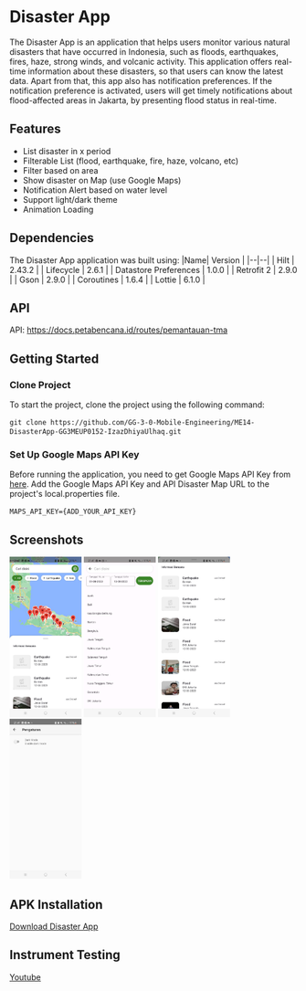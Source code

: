 # Disaster App
The Disaster App is an application that helps users monitor various natural disasters that have occurred in Indonesia, such as floods, earthquakes, fires, haze, strong winds, and volcanic activity. This application offers real-time information about these disasters, so that users can know the latest data. Apart from that, this app also has notification preferences. If the notification preference is activated, users will get timely notifications about flood-affected areas in Jakarta, by presenting flood status in real-time.

## Features
- List disaster in x period
- Filterable List (flood, earthquake, fire, haze, volcano, etc)
- Filter based on area 
- Show disaster on Map (use Google Maps)
- Notification Alert based on water level
- Support light/dark theme
- Animation Loading

## Dependencies
The Disaster App application was built using:
|Name| Version |
|--|--|
| Hilt | 2.43.2 |
| Lifecycle | 2.6.1 |
| Datastore Preferences | 1.0.0 |
| Retrofit 2 | 2.9.0 |
| Gson | 2.9.0 |
| Coroutines | 1.6.4 |
| Lottie | 6.1.0 |

## API
API: https://docs.petabencana.id/routes/pemantauan-tma 

## Getting Started
### Clone Project
To start the project, clone the project using the following command:
```
git clone https://github.com/GG-3-0-Mobile-Engineering/ME14-DisasterApp-GG3MEUP0152-IzazDhiyaUlhaq.git
```

### Set Up Google Maps API Key
Before running the application, you need to get Google Maps API Key from [here](https://developers.google.com/maps/documentation/android-sdk/get-api-key).
Add the Google Maps API Key and API Disaster Map URL to the project's local.properties file.
```
MAPS_API_KEY={ADD_YOUR_API_KEY}
```

## Screenshots
<img src="screenshots/maps.jpg" width="25%"> <img src="screenshots/search.jpg" width="25%">  <img src="screenshots/listdisaster.jpg" width="25%">  <img src="screenshots/settings.jpg" width="25%">

## APK Installation
[Download Disaster App](https://drive.google.com/file/d/19p3066fjrMu2yBnZvhw1kRLT3XAthSiI/view?usp=sharing)

## Instrument Testing
[Youtube](https://youtu.be/46KFl-pKdbM)